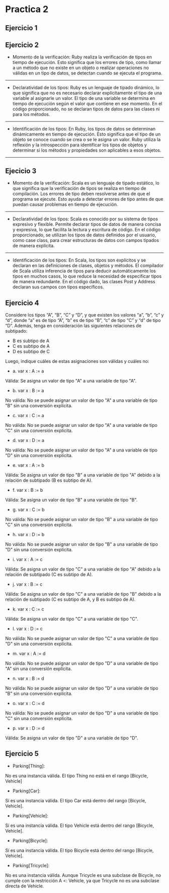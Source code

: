 # Practica 2
## Ejercicio 1

## Ejercicio 2
- Momento de la verificación:
Ruby realiza la verificación de tipos en tiempo de ejecución. Esto significa que los errores de tipo, como llamar a un método que no existe en un objeto o realizar operaciones no válidas en un tipo de datos, se detectan cuando se ejecuta el programa.
---
- Declaratividad de los tipos:
Ruby es un lenguaje de tipado dinámico, lo que significa que no es necesario declarar explícitamente el tipo de una variable al asignarle un valor. El tipo de una variable se determina en tiempo de ejecución según el valor que contiene en ese momento. En el código proporcionado, no se declaran tipos de datos para las clases ni para los métodos.
---
- Identificación de los tipos:
En Ruby, los tipos de datos se determinan dinámicamente en tiempo de ejecución. Esto significa que el tipo de un objeto se conoce cuando se crea o se le asigna un valor. Ruby utiliza la reflexión y la introspección para identificar los tipos de objetos y determinar si los métodos y propiedades son aplicables a esos objetos.
---

## Ejecicio 3
- Momento de la verificación:
Scala es un lenguaje de tipado estático, lo que significa que la verificación de tipos se realiza en tiempo de compilación. Los errores de tipo deben resolverse antes de que el programa se ejecute. Esto ayuda a detectar errores de tipo antes de que puedan causar problemas en tiempo de ejecución.
---
- Declaratividad de los tipos:
Scala es conocido por su sistema de tipos expresivo y flexible. Permite declarar tipos de datos de manera concisa y expresiva, lo que facilita la lectura y escritura de código. En el código proporcionado, se utilizan los tipos de datos definidos por el usuario, como case class, para crear estructuras de datos con campos tipados de manera explícita.
---
- Identificación de los tipos:
En Scala, los tipos son explícitos y se declaran en las definiciones de clases, objetos y métodos. El compilador de Scala utiliza inferencia de tipos para deducir automáticamente los tipos en muchos casos, lo que reduce la necesidad de especificar tipos de manera redundante. En el código dado, las clases Post y Address declaran sus campos con tipos específicos.

## Ejercicio 4
Considere los tipos “A”, “B”, “C” y “D”, y que existen los valores “a”, “b”, “c” y “d”, donde “a”
es de tipo “A”, “b” es de tipo “B”, “c” de tipo “C” y “d” de tipo “D”. Además, tenga en consideración las siguientes relaciones de subtipado:
- B es subtipo de A
- C es subtipo de A
- D es subtipo de C

Luego, indique cuáles de estas asignaciones son válidas y cuáles no:
- a. var x : A := a

Válida: Se asigna un valor de tipo "A" a una variable de tipo "A".
- b. var x : B := a

No válida: No se puede asignar un valor de tipo "A" a una variable de tipo "B" sin una conversión explícita.
- c. var x : C := a

No válida: No se puede asignar un valor de tipo "A" a una variable de tipo "C" sin una conversión explícita.
- d. var x : D := a

No válida: No se puede asignar un valor de tipo "A" a una variable de tipo "D" sin una conversión explícita.
- e. var x : A := b

Válida: Se asigna un valor de tipo "B" a una variable de tipo "A" debido a la relación de subtipado (B es subtipo de A).
- f. var x : B := b

Válida: Se asigna un valor de tipo "B" a una variable de tipo "B".
- g. var x : C := b

No válida: No se puede asignar un valor de tipo "B" a una variable de tipo "C" sin una conversión explícita.
- h. var x : D := b

No válida: No se puede asignar un valor de tipo "B" a una  variable de tipo "D" sin una conversión explícita.
- i. var x : A := c

Válida: Se asigna un valor de tipo "C" a una variable de tipo "A" debido a la relación de subtipado (C es subtipo de A).
- j. var x : B := c

Válida: Se asigna un valor de tipo "C" a una variable de tipo "B" debido a la relación de subtipado (C es subtipo de A, y B es subtipo de A).
- k. var x : C := c

Válida: Se asigna un valor de tipo "C" a una variable de tipo "C".
- l. var x : D := c

No válida: No se puede asignar un valor de tipo "C" a una variable de tipo "D" sin una conversión explícita.
- m. var x : A := d

No válida: No se puede asignar un valor de tipo "D" a una  variable de tipo "A" sin una conversión explícita.
- n. var x : B := d
 
 No válida: No se puede asignar un valor de tipo "D" a una variable de tipo "B" sin una conversión explícita.
- o. var x : C := d
 
No válida: No se puede asignar un valor de tipo "D" a una variable de tipo "C" sin una conversión explícita.
- p. var x : D := d
 
Válida: Se asigna un valor de tipo "D" a una variable de tipo "D".

## Ejercicio  5

- Parking[Thing]:

No es una instancia válida. El tipo Thing no está en el rango [Bicycle, Vehicle]
- Parking[Car]:

Sí es una instancia válida. El tipo Car está dentro del rango [Bicycle, Vehicle].
- Parking[Vehicle]:

Sí es una instancia válida. El tipo Vehicle está dentro del rango [Bicycle, Vehicle].
- Parking[Bicycle]:

 Sí es una instancia válida. El tipo Bicycle está dentro del rango [Bicycle, Vehicle].
- Parking[Tricycle]:

No es una instancia válida. Aunque Tricycle es una subclase de Bicycle, no cumple con la restricción A <: Vehicle, ya que Tricycle no es una subclase directa de Vehicle.